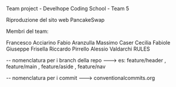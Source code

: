 Team project - Develhope Coding School - Team 5

Riproduzione del sito web PancakeSwap

Membri del team:

Francesco Acciarino
Fabio Aranzulla
Massimo Caser
Cecilia Fabiole
Giuseppe Frisella
Riccardo Pirrello
Alessio Valdarchi
RULES 

-- nomenclatura per i branch della repo ---> es: feature/header , feature/main , feature/aside , feature/nav

-- nomenclatura per i commit ---> conventionalcommits.org
